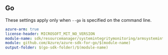 ## Go

These settings apply only when `--go` is specified on the command line.

```yaml $(go) && $(track2)
azure-arm: true
license-header: MICROSOFT_MIT_NO_VERSION
module-name: sdk/resourcemanager/systemintegritymonitoring/armsystemintegritymonitoring
module: github.com/Azure/azure-sdk-for-go/$(module-name)
output-folder: $(go-sdk-folder)/$(module-name)
```
